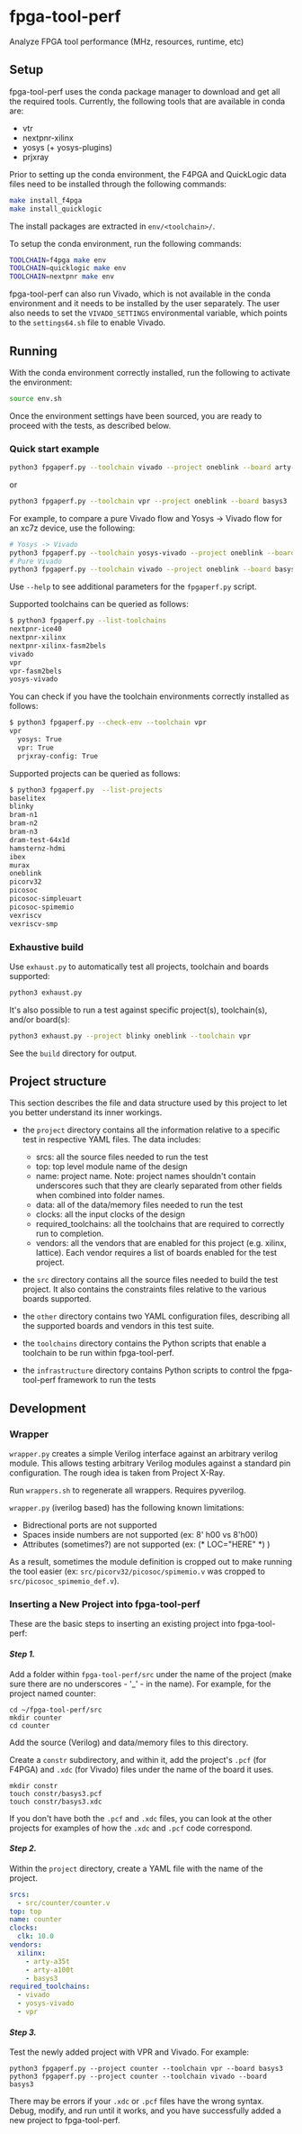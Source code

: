 # fpga-tool-perf

Analyze FPGA tool performance (MHz, resources, runtime, etc)

## Setup

fpga-tool-perf uses the conda package manager to download and get all the required tools.
Currently, the following tools that are available in conda are:

- vtr
- nextpnr-xilinx
- yosys (+ yosys-plugins)
- prjxray

Prior to setting up the conda environment, the F4PGA and QuickLogic data files need to be installed through the following commands:

```bash
make install_f4pga
make install_quicklogic
```

The install packages are extracted in `env/<toolchain>/`.

To setup the conda environment, run the following commands:

```bash
TOOLCHAIN=f4pga make env
TOOLCHAIN=quicklogic make env
TOOLCHAIN=nextpnr make env
```

fpga-tool-perf can also run Vivado, which is not available in the conda environment and it needs to be installed by the user separately.
The user also needs to set the `VIVADO_SETTINGS` environmental variable, which points to the `settings64.sh` file to enable Vivado.

## Running

With the conda environment correctly installed, run the following to activate the environment:

```bash
source env.sh
```

Once the environment settings have been sourced, you are ready to proceed with the tests, as described below.

### Quick start example

```bash
python3 fpgaperf.py --toolchain vivado --project oneblink --board arty-a35t
```

or

```bash
python3 fpgaperf.py --toolchain vpr --project oneblink --board basys3
```

For example, to compare a pure Vivado flow and Yosys -> Vivado flow for an xc7z device, use the following:

```bash
# Yosys -> Vivado
python3 fpgaperf.py --toolchain yosys-vivado --project oneblink --board basys3
# Pure Vivado
python3 fpgaperf.py --toolchain vivado --project oneblink --board basys3
```

Use `--help` to see additional parameters for the `fpgaperf.py` script.

Supported toolchains can be queried as follows:

```bash
$ python3 fpgaperf.py --list-toolchains
nextpnr-ice40
nextpnr-xilinx
nextpnr-xilinx-fasm2bels
vivado
vpr
vpr-fasm2bels
yosys-vivado
```

You can check if you have the toolchain environments correctly installed as follows:

```bash
$ python3 fpgaperf.py --check-env --toolchain vpr
vpr
  yosys: True
  vpr: True
  prjxray-config: True
```

Supported projects can be queried as follows:

```bash
$ python3 fpgaperf.py  --list-projects
baselitex
blinky
bram-n1
bram-n2
bram-n3
dram-test-64x1d
hamsternz-hdmi
ibex
murax
oneblink
picorv32
picosoc
picosoc-simpleuart
picosoc-spimemio
vexriscv
vexriscv-smp
```

### Exhaustive build

Use `exhaust.py` to automatically test all projects, toolchain and boards supported:

```bash
python3 exhaust.py
```

It's also possible to run a test against specific project(s), toolchain(s), and/or board(s):

```bash
python3 exhaust.py --project blinky oneblink --toolchain vpr
```

See the `build` directory for output.

## Project structure

This section describes the file and data structure used by this project to let you better understand its inner workings.

- the `project` directory contains all the information relative to a specific test in respective YAML files. The data includes:
  - srcs: all the source files needed to run the test
  - top: top level module name of the design
  - name: project name. Note: project names shouldn't contain underscores such that they are clearly separated from other fields when combined into folder names.
  - data: all of the data/memory files needed to run the test
  - clocks: all the input clocks of the design
  - required\_toolchains: all the toolchains that are required to correctly run to completion.
  - vendors: all the vendors that are enabled for this project (e.g. xilinx, lattice). Each vendor requires a list of boards enabled for the test project.

- the `src` directory contains all the source files needed to build the test project. It also contains the constraints files relative to the various boards supported.
- the `other` directory contains two YAML configuration files, describing all the supported boards and vendors in this test suite.
- the `toolchains` directory contains the Python scripts that enable a toolchain to be run within fpga-tool-perf.
- the `infrastructure` directory contains Python scripts to control the fpga-tool-perf framework to run the tests

## Development

### Wrapper

`wrapper.py` creates a simple Verilog interface against an arbitrary verilog module.
This allows testing arbitrary Verilog modules against a standard pin configuration. The rough idea is taken from Project X-Ray.

Run `wrappers.sh` to regenerate all wrappers. Requires pyverilog.

`wrapper.py` (iverilog based) has the following known limitations:
 * Bidrectional ports are not supported
 * Spaces inside numbers are not supported (ex: 8' h00 vs 8'h00)
 * Attributes (sometimes?) are not supported (ex: (* LOC="HERE" *) )

As a result, sometimes the module definition is cropped out to make running the tool easier
(ex: `src/picorv32/picosoc/spimemio.v` was cropped to `src/picosoc_spimemio_def.v`).

### Inserting a New Project into fpga-tool-perf

These are the basic steps to inserting an existing project into fpga-tool-perf:

#### *Step 1.*

Add a folder within `fpga-tool-perf/src` under the name of the project (make sure there are no underscores - '\_' - in the name). For example, for the project named counter:

```
cd ~/fpga-tool-perf/src
mkdir counter
cd counter
```

Add the source (Verilog) and data/memory files to this directory.

Create a `constr` subdirectory, and within it, add the project's `.pcf` (for F4PGA) and `.xdc` (for Vivado) files under the name of the board it uses.

```
mkdir constr
touch constr/basys3.pcf
touch constr/basys3.xdc
```

If you don't have both the `.pcf` and `.xdc` files, you can look at the other projects for examples of how the `.xdc` and `.pcf` code correspond.

#### *Step 2.*

Within the `project` directory, create a YAML file with the name of the project.

```yaml
srcs:
  - src/counter/counter.v
top: top
name: counter
clocks:
  clk: 10.0
vendors:
  xilinx:
    - arty-a35t
    - arty-a100t
    - basys3
required_toolchains:
  - vivado
  - yosys-vivado
  - vpr
```

#### *Step 3.*

Test the newly added project with VPR and Vivado. For example:
```
python3 fpgaperf.py --project counter --toolchain vpr --board basys3
python3 fpgaperf.py --project counter --toolchain vivado --board basys3
```

There may be errors if your `.xdc` or `.pcf` files have the wrong syntax. Debug, modify, and run until it works, and you have successfully added a new project to fpga-tool-perf.
